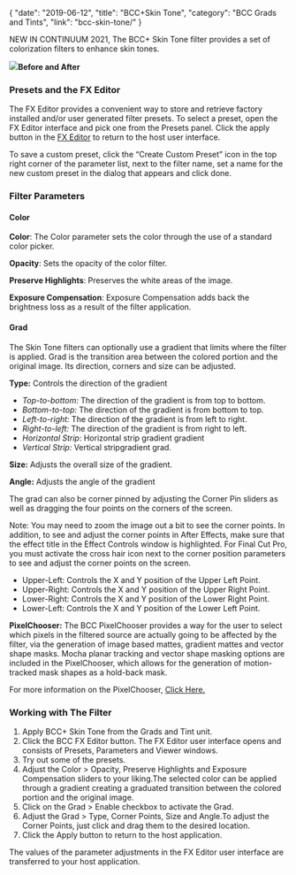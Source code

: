 {
"date": "2019-06-12",
"title": "BCC+Skin Tone",
"category": "BCC Grads and Tints",
"link": "bcc-skin-tone/"
}

 
NEW IN CONTINUUM 2021, The BCC+ Skin Tone filter provides a set of colorization filters to enhance skin tones.  



![](https://borisfx-com-res.cloudinary.com/image/upload//documentation/continuum/uploads/2020/10/Image_370.png)**Before and After**  

### Presets and the FX Editor


The FX Editor provides a convenient way to store and retrieve factory installed and/or user generated filter presets. To select a preset, open the FX Editor interface and pick one from the Presets panel. Click the apply button in the [FX Editor](/documentation/continuum/bcc-fx-editor) to return to the host user interface. 


To save a custom preset, click the “Create Custom Preset” icon in the top right corner of the parameter list, next to the filter name, set a name for the new custom preset in the dialog that appears and click done. 


### Filter Parameters


#### Color


**Color**: The Color parameter sets the color through the use of a standard color picker.


**Opacity**: Sets the opacity of the color filter.


**Preserve Highlights**: Preserves the white areas of the image.


**Exposure Compensation**: Exposure Compensation adds back the brightness loss as a result of the filter application.


#### Grad


The Skin Tone filters can optionally use a gradient that limits where the filter is applied. Grad is the transition area between the colored portion and the original image. Its direction, corners and size can be adjusted.


**Type:** Controls the direction of the gradient


* *Top-to-bottom:* The direction of the gradient is from top to bottom.
* *Bottom-to-top:* The direction of the gradient is from bottom to top.
* *Left-to-right:* The direction of the gradient is from left to right.
* *Right-to-left:* The direction of the gradient is from right to left.
* *Horizontal Strip*: Horizontal strip gradient gradient
* *Vertical Strip:* Vertical stripgradient grad.


**Size:** Adjusts the overall size of the gradient.


**Angle:** Adjusts the angle of the gradient


The grad can also be corner pinned by adjusting the Corner Pin sliders as well as dragging the four points on the corners of the screen.


Note: You may need to zoom the image out a bit to see the corner points. In addition, to see and adjust the corner points in After Effects, make sure that the effect title in the Effect Controls window is highlighted. For Final Cut Pro, you must activate the cross hair icon next to the corner position parameters to see and adjust the corner points on the screen.


* Upper-Left: Controls the X and Y position of the Upper Left Point.
* Upper-Right: Controls the X and Y position of the Upper Right Point.
* Lower-Right: Controls the X and Y position of the Lower Right Point.
* Lower-Left: Controls the X and Y position of the Lower Left Point.


**PixelChooser:**  The BCC PixelChooser provides a way for the user to select which pixels in the filtered source are actually going to be affected by the filter, via the generation of image based mattes, gradient mattes and vector shape masks. Mocha planar tracking and vector shape masking options are included in the PixelChooser, which allows for the generation of motion-tracked mask shapes as a hold-back mask. 


For more information on the PixelChooser, [Click Here.﻿](/documentation/continuum/)


### Working with The Filter


1. Apply BCC+ Skin Tone from the Grads and Tint unit.
2. Click the BCC FX Editor button. The FX Editor user interface opens and consists of Presets, Parameters and Viewer windows.
3. Try out some of the presets.
4. Adjust the Color > Opacity, Preserve Highlights and Exposure Compensation sliders to your liking.The selected color can be applied through a gradient creating a graduated transition between the colored portion and the original image.
5. Click on the Grad > Enable checkbox to activate the Grad.
6. Adjust the Grad > Type, Corner Points, Size and Angle.To adjust the Corner Points, just click and drag them to the desired location.
7. Click the Apply button to return to the host application.


The values of the parameter adjustments in the FX Editor user interface are transferred to your host application.



 